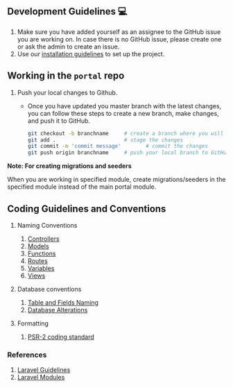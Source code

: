 ## Development Guidelines :computer:
1. Make sure you have added yourself as an assignee to the GitHub issue you are working on. In case there is no GitHub issue, please create one or ask the admin to create an issue.
2. Use our [installation guidelines](./installation.md) to set up the project.


## Working in the `portal` repo
1. Push your local changes to Github.
    * Once you have updated you master branch with the latest changes, you can follow these steps to create a new branch, make changes, and push it to GitHub.

        ```sh
        git checkout -b branchname     # create a branch where you will commit your changes
        git add .                      # stage the changes
        git commit -m 'commit message'        # commit the changes
        git push origin branchname     # push your local branch to GitHub and then create a Pull Request
        ```

**Note: For creating migrations and seeders**

When you are working in specified module, create migrations/seeders in the specified module instead of the main portal module.

## Coding Guidelines and Conventions

1. Naming Conventions
    1. [Controllers](https://laravel.com/docs/8.x/controllers)
    2. [Models](https://laravel.com/docs/8.x/eloquent)
    3. [Functions](https://www.laravelbestpractices.com/#functions)
    4. [Routes](https://laravel.com/docs/8.x/routing)
    5. [Variables](https://laravel.com/docs/8.x/blade)
    6. [Views](https://laravel.com/docs/8.x/views)

2. Database conventions
    1. [Table and Fields Naming](https://www.geeksforgeeks.org/database-table-and-column-naming-conventions/)
    2. [Database Alterations](https://www.w3resource.com/sql/sql-basic/basic-create-database.php)

3. Formatting
    1. [PSR-2 coding standard](https://www.php-fig.org/psr/psr-2/)

### References
1. [Laravel Guidelines](https://github.com/ColoredCow/resources/tree/master/laravel)
2. [Laravel Modules](https://nwidart.com/laravel-modules/v6/introduction)
